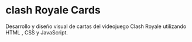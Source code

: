 # clash Royale Cards

Desarrollo y diseño visual de cartas del videojuego Clash Royale utilizando HTML , CSS y JavaScript.
